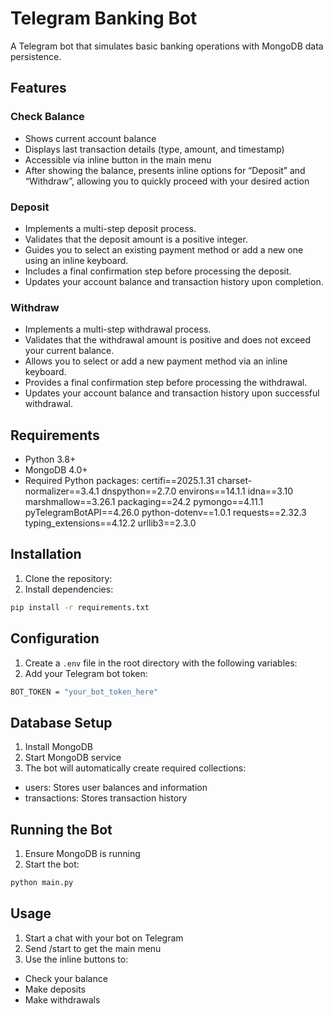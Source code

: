 # Telegram Banking Bot

A Telegram bot that simulates basic banking operations with MongoDB data persistence.

## Features

### Check Balance
- Shows current account balance
- Displays last transaction details (type, amount, and timestamp)
- Accessible via inline button in the main menu
- After showing the balance, presents inline options for “Deposit” and “Withdraw”, allowing you to quickly proceed with your desired action

### Deposit
- Implements a multi-step deposit process.
- Validates that the deposit amount is a positive integer.
- Guides you to select an existing payment method or add a new one using an inline keyboard.
- Includes a final confirmation step before processing the deposit.
- Updates your account balance and transaction history upon completion.

### Withdraw 
- Implements a multi-step withdrawal process.
- Validates that the withdrawal amount is positive and does not exceed your current balance.
- Allows you to select or add a new payment method via an inline keyboard.
- Provides a final confirmation step before processing the withdrawal.
- Updates your account balance and transaction history upon successful withdrawal.

## Requirements

- Python 3.8+
- MongoDB 4.0+
- Required Python packages:
certifi==2025.1.31
charset-normalizer==3.4.1
dnspython==2.7.0
environs==14.1.1
idna==3.10
marshmallow==3.26.1
packaging==24.2
pymongo==4.11.1
pyTelegramBotAPI==4.26.0
python-dotenv==1.0.1
requests==2.32.3
typing_extensions==4.12.2
urllib3==2.3.0

## Installation
1. Clone the repository:
2. Install dependencies:

```bash
pip install -r requirements.txt
```

## Configuration
1. Create a `.env` file in the root directory with the following variables:
2. Add your Telegram bot token:

```bash
BOT_TOKEN = "your_bot_token_here"
```

## Database Setup
1. Install MongoDB
2. Start MongoDB service
3. The bot will automatically create required collections:
- users: Stores user balances and information
- transactions: Stores transaction history

## Running the Bot
1. Ensure MongoDB is running
2. Start the bot:

```bash
python main.py
```

## Usage
1. Start a chat with your bot on Telegram
2. Send /start to get the main menu
3. Use the inline buttons to:
- Check your balance
- Make deposits
- Make withdrawals